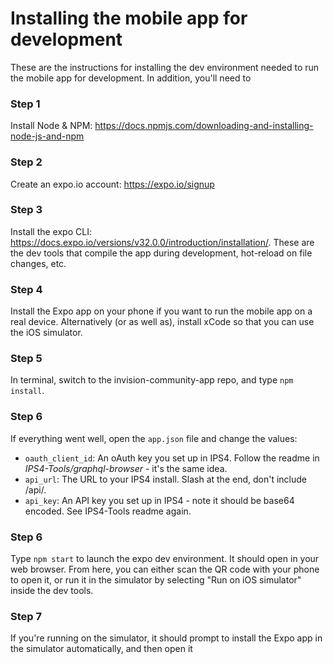 # Installing the mobile app for development

These are the instructions for installing the dev environment needed to run the mobile app for development. In addition, you'll need to 

### Step 1

Install Node & NPM: https://docs.npmjs.com/downloading-and-installing-node-js-and-npm

### Step 2

Create an expo.io account: https://expo.io/signup

### Step 3

Install the expo CLI: https://docs.expo.io/versions/v32.0.0/introduction/installation/. These are the dev tools that compile the app during development, hot-reload on file changes, etc.

### Step 4

Install the Expo app on your phone if you want to run the mobile app on a real device. Alternatively (or as well as), install xCode so that you can use the iOS simulator.

### Step 5

In terminal, switch to the invision-community-app repo, and type `npm install`.

### Step 6

If everything went well, open the `app.json` file and change the values:

- `oauth_client_id`: An oAuth key you set up in IPS4. Follow the readme in _IPS4-Tools/graphql-browser_ - it's the same idea.
- `api_url`: The URL to your IPS4 install. Slash at the end, don't include /api/.
- `api_key`: An API key you set up in IPS4 - note it should be base64 encoded. See IPS4-Tools readme again.

### Step 6

Type `npm start` to launch the expo dev environment. It should open in your web browser. From here, you can either scan the QR code with your phone to open it, or run it in the simulator by selecting "Run on iOS simulator" inside the dev tools.

### Step 7

If you're running on the simulator, it should prompt to install the Expo app in the simulator automatically, and then open it
